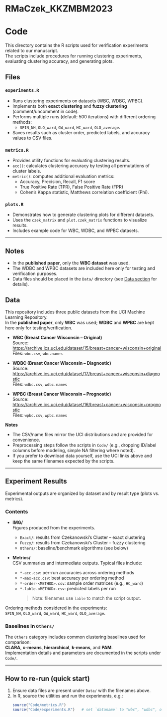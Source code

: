 # RMaCzek_KKZMBM2023

# Code

This directory contains the R scripts used for verification experiments related to our manuscript.  
The scripts include procedures for running clustering experiments, evaluating clustering accuracy, and generating plots.  

## Files

### `experiments.R`
- Runs clustering experiments on datasets (WBC, WDBC, WPBC).  
- Implements both **exact clustering** and **fuzzy clustering** (comment/uncomment in code).  
- Performs multiple runs (default: 500 iterations) with different ordering methods:  
  - `SPIN_NH`, `OLO_ward`, `GW_ward`, `HC_ward`, `OLO_average`.  
- Saves results such as cluster order, predicted labels, and accuracy values to CSV files.  

### `metrics.R`
- Provides utility functions for evaluating clustering results.  
- `acc()`: calculates clustering accuracy by testing all permutations of cluster labels.  
- `metric()`: computes additional evaluation metrics:  
  - Accuracy, Precision, Recall, F1 score  
  - True Positive Rate (TPR), False Positive Rate (FPR)  
  - Cohen’s Kappa statistic, Matthews correlation coefficient (Phi).  

### `plots.R`
- Demonstrates how to generate clustering plots for different datasets.  
- Uses the `czek_matrix` and `plot.czek_matrix` functions to visualize results.  
- Includes example code for WBC, WDBC, and WPBC datasets.  

---

## Notes
- In the **published paper**, only the **WBC dataset** was used.  
- The WDBC and WPBC datasets are included here only for testing and verification purposes.  
- Data files should be placed in the `Data/` directory (see [Data section](../Data/README.md) for details).

## Data

This repository includes three public datasets from the UCI Machine Learning Repository.  
In the **published paper**, only **WBC** was used; **WDBC** and **WPBC** are kept here only for testing/verification.

- **WBC (Breast Cancer Wisconsin – Original)**  
  Source: <https://archive.ics.uci.edu/dataset/15/breast+cancer+wisconsin+original>  
  Files: `wbc.csv`, `wbc.names`

- **WDBC (Breast Cancer Wisconsin – Diagnostic)**  
  Source: <https://archive.ics.uci.edu/dataset/17/breast+cancer+wisconsin+diagnostic>  
  Files: `wdbc.csv`, `wdbc.names`

- **WPBC (Breast Cancer Wisconsin – Prognostic)**  
  Source: <https://archive.ics.uci.edu/dataset/16/breast+cancer+wisconsin+prognostic>  
  Files: `wpbc.csv`, `wpbc.names`

**Notes**

- The CSV/name files mirror the UCI distributions and are provided for convenience.  
- Preprocessing steps follow the scripts in `Code/` (e.g., dropping ID/label columns before modeling, simple NA filtering where noted).  
- If you prefer to download data yourself, use the UCI links above and keep the same filenames expected by the scripts.

---

## Experiment Results

Experimental outputs are organized by dataset and by result type (plots vs. metrics).  


### Contents

- **IMG/**  
  Figures produced from the experiments.  
  - `Exact/`: results from Czekanowski’s Cluster – exact clustering  
  - `Fuzzy/`: results from Czekanowski’s Cluster – fuzzy clustering  
  - `Others/`: baseline/benchmark algorithms (see below)

- **Metrics/**  
  CSV summaries and intermediate outputs. Typical files include:  
  - `*-acc.csv`: per-run accuracies across ordering methods  
  - `*-max-acc.csv`: best accuracy per ordering method  
  - `*-order-<METHOD>.csv`: sample order matrices (e.g., `HC_ward`)  
  - `*-lable-<METHOD>.csv`: predicted labels per run  
    > Note: filenames use `lable` to match the script output.

Ordering methods considered in the experiments:  
`SPIN_NH`, `OLO_ward`, `GW_ward`, `HC_ward`, `OLO_average`.

### Baselines in `Others/`

The `Others` category includes common clustering baselines used for comparison:  
**CLARA**, **c-means**, **hierarchical**, **k-means**, and **PAM**.  
Implementation details and parameters are documented in the scripts under `Code/`.

---

## How to re-run (quick start)

1. Ensure data files are present under `Data/` with the filenames above.  
2. In R, source the utilities and run the experiments, e.g.:
   ```r
   source("Code/metrics.R")
   source("Code/experiments.R")   # set `dataname` to "wbc", "wdbc", or "wpbc" inside the script



